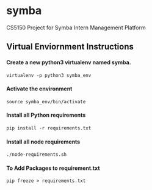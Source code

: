 # symba
CS5150 Project for Symba Intern Management Platform

## Virtual Enviornment Instructions
#### Create a new python3 virtualenv named symba.
`virtualenv -p python3 symba_env`
#### Activate the environment
`source symba_env/bin/activate`

#### Install all Python requirements
`pip install -r requirements.txt`

#### Install all node requirements
`./node-requirements.sh`

#### To Add Packages to requirement.txt 
`pip freeze > requirements.txt`
